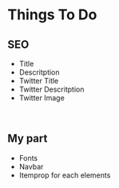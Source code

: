 # Things To Do

## SEO

- Title
- Descritption
- Twitter Title
- Twitter Descritption
- Twitter Image

<br />

## My part

- Fonts
- Navbar
- Itemprop for each elements
